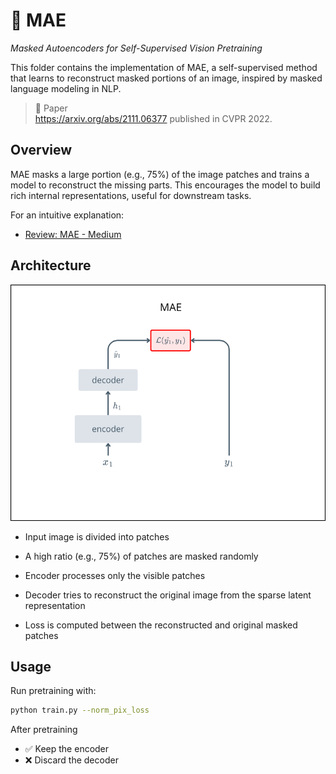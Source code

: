 # 🧩 MAE

*Masked Autoencoders for Self-Supervised Vision Pretraining*

This folder contains the implementation of MAE, a self-supervised method that learns to reconstruct masked portions of an image, inspired by masked language modeling in NLP.

> 📄 Paper\
> https://arxiv.org/abs/2111.06377 published in CVPR 2022.


## Overview
MAE masks a large portion (e.g., 75%) of the image patches and trains a model to reconstruct the missing parts. This encourages the model to build rich internal representations, useful for downstream tasks.

For an intuitive explanation: 
- [Review: MAE - Medium](https://sh-tsang.medium.com/review-masked-autoencoders-are-scalable-vision-learners-b7c42910f7b4)  


## Architecture

![Masked Autoencoder architecture diagram](../../assets/MAE.png)

- Input image is divided into patches

- A high ratio (e.g., 75%) of patches are masked randomly

- Encoder processes only the visible patches

- Decoder tries to reconstruct the original image from the sparse latent representation

- Loss is computed between the reconstructed and original masked patches

## Usage

Run pretraining with:
```bash
python train.py --norm_pix_loss
```

After pretraining
- ✅ Keep the encoder
- ❌ Discard the decoder

